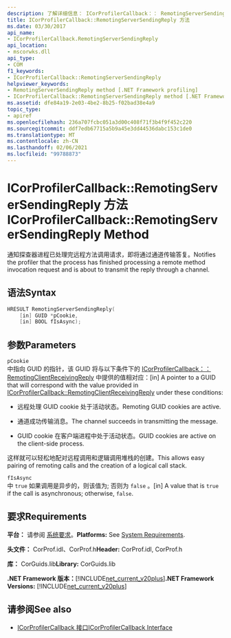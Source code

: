 ```yaml
---
description: 了解详细信息： ICorProfilerCallback：： RemotingServerSendingReply 方法
title: ICorProfilerCallback::RemotingServerSendingReply 方法
ms.date: 03/30/2017
api_name:
- ICorProfilerCallback.RemotingServerSendingReply
api_location:
- mscorwks.dll
api_type:
- COM
f1_keywords:
- ICorProfilerCallback::RemotingServerSendingReply
helpviewer_keywords:
- RemotingServerSendingReply method [.NET Framework profiling]
- ICorProfilerCallback::RemotingServerSendingReply method [.NET Framework profiling]
ms.assetid: dfe84a19-2e03-4be2-8b25-f02bad38e4a9
topic_type:
- apiref
ms.openlocfilehash: 236a707fcbc051a3d00c408f71f3b4f9f452c220
ms.sourcegitcommit: ddf7edb67715a5b9a45e3dd44536dabc153c1de0
ms.translationtype: MT
ms.contentlocale: zh-CN
ms.lasthandoff: 02/06/2021
ms.locfileid: "99788873"
---
```

# <a name="icorprofilercallbackremotingserversendingreply-method"></a><span data-ttu-id="fd531-103">ICorProfilerCallback::RemotingServerSendingReply 方法</span><span class="sxs-lookup"><span data-stu-id="fd531-103">ICorProfilerCallback::RemotingServerSendingReply Method</span></span>

<span data-ttu-id="fd531-104">通知探查器进程已处理完远程方法调用请求，即将通过通道传输答复。</span><span class="sxs-lookup"><span data-stu-id="fd531-104">Notifies the profiler that the process has finished processing a remote method invocation request and is about to transmit the reply through a channel.</span></span>  
  
## <a name="syntax"></a><span data-ttu-id="fd531-105">语法</span><span class="sxs-lookup"><span data-stu-id="fd531-105">Syntax</span></span>  
  
```cpp  
HRESULT RemotingServerSendingReply(  
    [in] GUID *pCookie,  
    [in] BOOL fIsAsync);  
```  
  
## <a name="parameters"></a><span data-ttu-id="fd531-106">参数</span><span class="sxs-lookup"><span data-stu-id="fd531-106">Parameters</span></span>  

 `pCookie`  
 <span data-ttu-id="fd531-107">中指向 GUID 的指针，该 GUID 将与以下条件下的 [ICorProfilerCallback：： RemotingClientReceivingReply](icorprofilercallback-remotingclientreceivingreply-method.md) 中提供的值相对应：</span><span class="sxs-lookup"><span data-stu-id="fd531-107">[in] A pointer to a GUID that will correspond with the value provided in [ICorProfilerCallback::RemotingClientReceivingReply](icorprofilercallback-remotingclientreceivingreply-method.md) under these conditions:</span></span>  
  
- <span data-ttu-id="fd531-108">远程处理 GUID cookie 处于活动状态。</span><span class="sxs-lookup"><span data-stu-id="fd531-108">Remoting GUID cookies are active.</span></span>  
  
- <span data-ttu-id="fd531-109">通道成功传输消息。</span><span class="sxs-lookup"><span data-stu-id="fd531-109">The channel succeeds in transmitting the message.</span></span>  
  
- <span data-ttu-id="fd531-110">GUID cookie 在客户端进程中处于活动状态。</span><span class="sxs-lookup"><span data-stu-id="fd531-110">GUID cookies are active on the client-side process.</span></span>  
  
 <span data-ttu-id="fd531-111">这样就可以轻松地配对远程调用和逻辑调用堆栈的创建。</span><span class="sxs-lookup"><span data-stu-id="fd531-111">This allows easy pairing of remoting calls and the creation of a logical call stack.</span></span>  
  
 `fIsAsync`  
 <span data-ttu-id="fd531-112">中 `true` 如果调用是异步的，则该值为; 否则为 `false` 。</span><span class="sxs-lookup"><span data-stu-id="fd531-112">[in] A value that is `true` if the call is asynchronous; otherwise, `false`.</span></span>  
  
## <a name="requirements"></a><span data-ttu-id="fd531-113">要求</span><span class="sxs-lookup"><span data-stu-id="fd531-113">Requirements</span></span>  

 <span data-ttu-id="fd531-114">**平台：** 请参阅 [系统要求](../../get-started/system-requirements.md)。</span><span class="sxs-lookup"><span data-stu-id="fd531-114">**Platforms:** See [System Requirements](../../get-started/system-requirements.md).</span></span>  
  
 <span data-ttu-id="fd531-115">**头文件：** CorProf.idl、CorProf.h</span><span class="sxs-lookup"><span data-stu-id="fd531-115">**Header:** CorProf.idl, CorProf.h</span></span>  
  
 <span data-ttu-id="fd531-116">**库：** CorGuids.lib</span><span class="sxs-lookup"><span data-stu-id="fd531-116">**Library:** CorGuids.lib</span></span>  
  
 <span data-ttu-id="fd531-117">**.NET Framework 版本：**[!INCLUDE[net_current_v20plus](../../../../includes/net-current-v20plus-md.md)]</span><span class="sxs-lookup"><span data-stu-id="fd531-117">**.NET Framework Versions:** [!INCLUDE[net_current_v20plus](../../../../includes/net-current-v20plus-md.md)]</span></span>  
  
## <a name="see-also"></a><span data-ttu-id="fd531-118">请参阅</span><span class="sxs-lookup"><span data-stu-id="fd531-118">See also</span></span>

- [<span data-ttu-id="fd531-119">ICorProfilerCallback 接口</span><span class="sxs-lookup"><span data-stu-id="fd531-119">ICorProfilerCallback Interface</span></span>](icorprofilercallback-interface.md)
